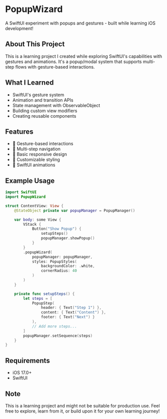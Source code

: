 # PopupWizard

A SwiftUI experiment with popups and gestures - built while learning iOS development!

## About This Project
This is a learning project I created while exploring SwiftUI's capabilities with gestures and animations. It's a popup/modal system that supports multi-step flows with gesture-based interactions.

## What I Learned
- SwiftUI's gesture system
- Animation and transition APIs
- State management with ObservableObject
- Building custom view modifiers
- Creating reusable components

## Features

- 🎯 Gesture-based interactions
- 🔄 Multi-step navigation
- 📱 Basic responsive design
- 🎨 Customizable styling
- 💨 SwiftUI animations

## Example Usage

```swift
import SwiftUI
import PopupWizard

struct ContentView: View {
    @StateObject private var popupManager = PopupManager()

    var body: some View {
        VStack {
            Button("Show Popup") {
                setupSteps()
                popupManager.showPopup()
            }
        }
        .popupWizard(
            popupManager: popupManager,
            styles: PopupStyles(
                backgroundColor: .white,
                cornerRadius: 40
            )
        )
    }

    private func setupSteps() {
        let steps = [
            PopupStep(
                header: { Text("Step 1") },
                content: { Text("Content") },
                footer: { Text("Next") }
            ),
            // Add more steps...
        ]
        popupManager.setSequence(steps)
    }
}
```

## Requirements
- iOS 17.0+
- SwiftUI

## Note
This is a learning project and might not be suitable for production use. Feel free to explore, learn from it, or build upon it for your own learning journey!

